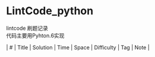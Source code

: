 # LintCode_python
lintcode 刷题记录<br>
代码主要用Pyhton.6实现<br>

| # | Title | Solution | Time | Space | Difficulty | Tag | Note |

